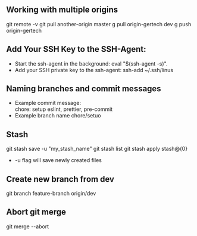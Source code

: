 ## Working with multiple origins
git remote -v
git pull another-origin master
g pull origin-gertech dev
g push origin-gertech

## Add Your SSH Key to the SSH-Agent:
- Start the ssh-agent in the background: 
eval "$(ssh-agent -s)".
- Add your SSH private key to the ssh-agent: 
ssh-add ~/.ssh/linus

## Naming branches and commit messages
- Example commit message: 	
chore: setup eslint, prettier, pre-commit
- Example branch name
chore/setuo

## Stash
git stash save -u "my_stash_name"
git stash list
git stash apply stash@{0}
- -u flag will save newly created files

## Create new branch from dev
git branch feature-branch origin/dev

## Abort git merge
git merge --abort